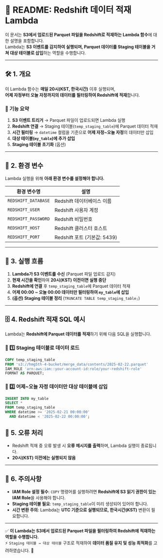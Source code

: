 # 📌 README: Redshift 데이터 적재 Lambda

이 문서는 **S3에서 업로드된 Parquet 파일을 Redshift로 적재하는 Lambda 함수**에 대한 설명을 포함합니다.  
Lambda는 **S3 이벤트를 감지하여 실행되며, Parquet 데이터를 Staging 테이블을 거쳐 대상 테이블로 삽입**하는 역할을 수행합니다.

---

## 🛠 1. 개요
이 Lambda 함수는 **매일 20시(KST, 한국시간)** 이후 실행되며,  
**어제 자정부터 오늘 자정까지의 데이터를 필터링하여 Redshift에 적재**합니다.

### 📌 기능 요약
1. **S3 이벤트 트리거** → Parquet 파일이 업로드되면 Lambda 실행  
2. **Redshift 연결** → Staging 테이블(`temp_staging_table`)에 Parquet 데이터 적재  
3. **시간 필터링** → `datetime` 컬럼을 기준으로 **어제 자정~오늘 자정**의 데이터만 삽입  
4. **대상 테이블(`my_table`)에 추가 삽입**  
5. **Staging 테이블 초기화** (옵션)

---

## 📂 2. 환경 변수
Lambda 실행을 위해 **아래 환경 변수를 설정해야 합니다.**

| 환경 변수명          | 설명 |
|---------------------|------|
| `REDSHIFT_DATABASE` | Redshift 데이터베이스 이름 |
| `REDSHIFT_USER`     | Redshift 사용자 계정 |
| `REDSHIFT_PASSWORD` | Redshift 비밀번호 |
| `REDSHIFT_HOST`     | Redshift 클러스터 호스트 |
| `REDSHIFT_PORT`     | Redshift 포트 (기본값: 5439) |

---

## 🚀 3. 실행 흐름
1. **Lambda가 S3 이벤트를 수신** (Parquet 파일 업로드 감지)  
2. **현재 시간을 확인**하여 **20시(KST) 이전이면 실행 중단**  
3. **Redshift에 연결** 후 `temp_staging_table`에 Parquet 데이터 적재  
4. **어제 00:00 ~ 오늘 00:00 데이터만 필터링하여 `my_table`에 삽입**  
5. **(옵션) Staging 테이블 정리** (`TRUNCATE TABLE temp_staging_table;`)

---

## 🗄 4. Redshift 적재 SQL 예시
Lambda는 **Redshift에 Parquet 데이터를 적재**하기 위해 다음 SQL을 실행합니다.

### 📌 1️⃣ Staging 테이블로 데이터 로드
```sql
COPY temp_staging_table
FROM 's3://hmg5th-4-bucket/merge_data/contents/2025-02-22.parquet'
IAM_ROLE 'arn:aws:iam::your-account-id:role/your-redshift-role'
FORMAT AS PARQUET;
```

### 📌 2️⃣ 어제~오늘 자정 데이터만 대상 테이블에 삽입
```sql
INSERT INTO my_table
SELECT *
FROM temp_staging_table
WHERE datetime >= '2025-02-21 00:00:00'
  AND datetime < '2025-02-22 00:00:00';
```

## 🛑 5. 오류 처리
- Redshift 적재 중 오류 발생 시 **오류 메시지를 출력**하며, Lambda 실행이 종료됩니다.
- **20시(KST) 이전에는 실행되지 않음**

---

## 🎯 6. 주의사항
- **IAM Role 설정 필수**: `COPY` 명령어를 실행하려면 **Redshift에 S3 읽기 권한이 있는 IAM Role**을 사용해야 합니다.
- **Staging 테이블 필요**: `temp_staging_table`이 미리 생성되어 있어야 합니다.
- **시간 변환 주의**: Lambda는 **UTC 기준으로 실행되므로, 한국시간(KST)** 변환이 필요합니다.

---

✅ **이 Lambda는 S3에서 업로드된 Parquet 파일을 필터링하여 Redshift에 적재하는 역할을 수행합니다.**  
⚡ `Staging 테이블 → 대상 테이블` 구조로 적재하여 **데이터 품질 유지 및 성능 최적화**를 고려하였습니다. 🚀
